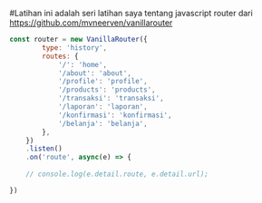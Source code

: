 #Latihan
ini adalah seri latihan saya tentang javascript router dari https://github.com/mvneerven/vanillarouter

```js
const router = new VanillaRouter({
        type: 'history',
        routes: {
            '/': 'home',
            '/about': 'about',
            '/profile': 'profile',
            '/products': 'products',
            '/transaksi': 'transaksi',
            '/laporan': 'laporan',
            '/konfirmasi': 'konfirmasi',
            '/belanja': 'belanja',
        },
    })
    .listen()
    .on('route', async(e) => {
    
    // console.log(e.detail.route, e.detail.url);

})
```